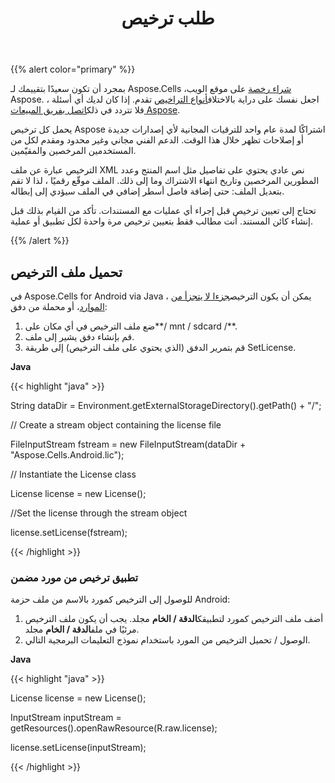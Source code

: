 ﻿---
title: طلب ترخيص
type: docs
weight: 40
url: /ar/java/applying-a-license/
---
{{% alert color="primary" %}}

 بمجرد أن تكون سعيدًا بتقييمك لـ Aspose.Cells ،[شراء رخصة](https://purchase.aspose.com/buy) على موقع الويب Aspose. اجعل نفسك على دراية بالاختلاف[أنواع التراخيص](https://purchase.aspose.com/policies/license-types/) تقدم. إذا كان لديك أي أسئلة ، فلا تتردد في ذلك[اتصل بفريق المبيعات Aspose](https://about.aspose.com/contact).

يحمل كل ترخيص Aspose اشتراكًا لمدة عام واحد للترقيات المجانية لأي إصدارات جديدة أو إصلاحات تظهر خلال هذا الوقت. الدعم الفني مجاني وغير محدود ومقدم لكل من المستخدمين المرخصين والمقيّمين.

الترخيص عبارة عن ملف XML نص عادي يحتوي على تفاصيل مثل اسم المنتج وعدد المطورين المرخصين وتاريخ انتهاء الاشتراك وما إلى ذلك. الملف موقّع رقميًا ، لذا لا تقم بتعديل الملف: حتى إضافة فاصل أسطر إضافي في الملف سيؤدي إلى إبطاله.

تحتاج إلى تعيين ترخيص قبل إجراء أي عمليات مع المستندات. تأكد من القيام بذلك قبل إنشاء كائن المستند. أنت مطالب فقط بتعيين ترخيص مرة واحدة لكل تطبيق أو عملية.

{{% /alert %}}

## **تحميل ملف الترخيص**

 في Aspose.Cells for Android via Java ، يمكن أن يكون الترخيص[جزءا لا يتجزأ من الموارد](/cells/ar/java/applying-a-license/#applying-a-license-from-an-embedded-resource)، أو محملة من دفق:

1.  ضع ملف الترخيص في أي مكان على**/ mnt / sdcard /**.
1. قم بإنشاء دفق يشير إلى ملف.
1. قم بتمرير الدفق (الذي يحتوي على ملف الترخيص) إلى طريقة SetLicense.

**Java**

{{< highlight "java" >}}

 String dataDir = Environment.getExternalStorageDirectory().getPath() + "/";

// Create a stream object containing the license file

FileInputStream fstream = new FileInputStream(dataDir + "Aspose.Cells.Android.lic");

// Instantiate the License class

License license = new License();

//Set the license through the stream object

license.setLicense(fstream);

{{< /highlight >}}

### **تطبيق ترخيص من مورد مضمن**

للوصول إلى الترخيص كمورد بالاسم من ملف حزمة Android:

1.  أضف ملف الترخيص كمورد لتطبيقك**الدقة / الخام** مجلد.
 يجب أن يكون ملف الترخيص مرئيًا في ملف**الدقة / الخام** مجلد.
1. الوصول / تحميل الترخيص من المورد باستخدام نموذج التعليمات البرمجية التالي.

**Java**

{{< highlight "java" >}}

 License license = new License();

InputStream inputStream = getResources().openRawResource(R.raw.license);

license.setLicense(inputStream);

{{< /highlight >}}
